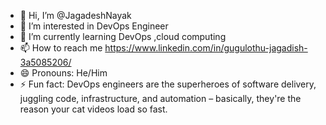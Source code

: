 - 👋 Hi, I’m @JagadeshNayak
- 👀 I’m interested in DevOps Engineer
- 🌱 I’m currently learning DevOps ,cloud computing
- 📫 How to reach me https://www.linkedin.com/in/gugulothu-jagadish-3a5085206/
- 😄 Pronouns: He/Him
- ⚡ Fun fact: DevOps engineers are the superheroes of software delivery, juggling code, infrastructure, and automation – basically, they're the reason your cat videos load so fast.


<!---
JagadeshNayak/JagadeshNayak is a ✨ special ✨ repository because its `README.md` (this file) appears on your GitHub profile.
You can click the Preview link to take a look at your changes.
--->

